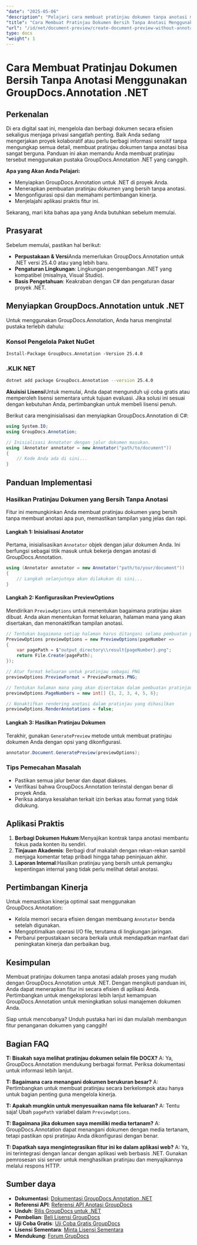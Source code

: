 ```yaml
---
"date": "2025-05-06"
"description": "Pelajari cara membuat pratinjau dokumen tanpa anotasi menggunakan GroupDocs.Annotation untuk .NET, memastikan privasi dan kejelasan dalam proyek kolaboratif."
"title": "Cara Membuat Pratinjau Dokumen Bersih Tanpa Anotasi Menggunakan GroupDocs.Annotation .NET"
"url": "/id/net/document-preview/create-document-preview-without-annotations-groupdocs-dotnet/"
type: docs
"weight": 1
---
```


# Cara Membuat Pratinjau Dokumen Bersih Tanpa Anotasi Menggunakan GroupDocs.Annotation .NET

## Perkenalan

Di era digital saat ini, mengelola dan berbagi dokumen secara efisien sekaligus menjaga privasi sangatlah penting. Baik Anda sedang mengerjakan proyek kolaboratif atau perlu berbagi informasi sensitif tanpa mengungkap semua detail, membuat pratinjau dokumen tanpa anotasi bisa sangat berguna. Panduan ini akan memandu Anda membuat pratinjau tersebut menggunakan pustaka GroupDocs.Annotation .NET yang canggih.

**Apa yang Akan Anda Pelajari:**
- Menyiapkan GroupDocs.Annotation untuk .NET di proyek Anda.
- Menerapkan pembuatan pratinjau dokumen yang bersih tanpa anotasi.
- Mengonfigurasi opsi dan memahami pertimbangan kinerja.
- Menjelajahi aplikasi praktis fitur ini.

Sekarang, mari kita bahas apa yang Anda butuhkan sebelum memulai.

## Prasyarat

Sebelum memulai, pastikan hal berikut:
- **Perpustakaan & Versi**Anda memerlukan GroupDocs.Annotation untuk .NET versi 25.4.0 atau yang lebih baru.
- **Pengaturan Lingkungan**: Lingkungan pengembangan .NET yang kompatibel (misalnya, Visual Studio).
- **Basis Pengetahuan**: Keakraban dengan C# dan pengaturan dasar proyek .NET.

## Menyiapkan GroupDocs.Annotation untuk .NET

Untuk menggunakan GroupDocs.Annotation, Anda harus menginstal pustaka terlebih dahulu:

### Konsol Pengelola Paket NuGet
```shell
Install-Package GroupDocs.Annotation -Version 25.4.0
```

### .KLIK NET
```bash
dotnet add package GroupDocs.Annotation --version 25.4.0
```

**Akuisisi Lisensi**Untuk memulai, Anda dapat mengunduh uji coba gratis atau memperoleh lisensi sementara untuk tujuan evaluasi. Jika solusi ini sesuai dengan kebutuhan Anda, pertimbangkan untuk membeli lisensi penuh.

Berikut cara menginisialisasi dan menyiapkan GroupDocs.Annotation di C#:

```csharp
using System.IO;
using GroupDocs.Annotation;

// Inisialisasi Annotator dengan jalur dokumen masukan.
using (Annotator annotator = new Annotator("path/to/document"))
{
    // Kode Anda ada di sini...
}
```

## Panduan Implementasi

### Hasilkan Pratinjau Dokumen yang Bersih Tanpa Anotasi

Fitur ini memungkinkan Anda membuat pratinjau dokumen yang bersih tanpa membuat anotasi apa pun, memastikan tampilan yang jelas dan rapi.

#### Langkah 1: Inisialisasi Anotator
Pertama, inisialisasikan `Annotator` objek dengan jalur dokumen Anda. Ini berfungsi sebagai titik masuk untuk bekerja dengan anotasi di GroupDocs.Annotation.

```csharp
using (Annotator annotator = new Annotator("path/to/your/document"))
{
    // Langkah selanjutnya akan dilakukan di sini...
}
```

#### Langkah 2: Konfigurasikan PreviewOptions

Mendirikan `PreviewOptions` untuk menentukan bagaimana pratinjau akan dibuat. Anda akan menentukan format keluaran, halaman mana yang akan disertakan, dan menonaktifkan tampilan anotasi.

```csharp
// Tentukan bagaimana setiap halaman harus ditangani selama pembuatan pratinjau
PreviewOptions previewOptions = new PreviewOptions(pageNumber =>
{
    var pagePath = $"output_directory\\result{pageNumber}.png";
    return File.Create(pagePath);
});

// Atur format keluaran untuk pratinjau sebagai PNG
previewOptions.PreviewFormat = PreviewFormats.PNG;

// Tentukan halaman mana yang akan disertakan dalam pembuatan pratinjau
previewOptions.PageNumbers = new int[] {1, 2, 3, 4, 5, 6};

// Nonaktifkan rendering anotasi dalam pratinjau yang dihasilkan
previewOptions.RenderAnnotations = false;
```

#### Langkah 3: Hasilkan Pratinjau Dokumen

Terakhir, gunakan `GeneratePreview` metode untuk membuat pratinjau dokumen Anda dengan opsi yang dikonfigurasi.

```csharp
annotator.Document.GeneratePreview(previewOptions);
```

### Tips Pemecahan Masalah
- Pastikan semua jalur benar dan dapat diakses.
- Verifikasi bahwa GroupDocs.Annotation terinstal dengan benar di proyek Anda.
- Periksa adanya kesalahan terkait izin berkas atau format yang tidak didukung.

## Aplikasi Praktis

1. **Berbagi Dokumen Hukum**:Menyajikan kontrak tanpa anotasi membantu fokus pada konten itu sendiri.
2. **Tinjauan Akademis**: Berbagi draf makalah dengan rekan-rekan sambil menjaga komentar tetap pribadi hingga tahap peninjauan akhir.
3. **Laporan Internal**:Hasilkan pratinjau yang bersih untuk pemangku kepentingan internal yang tidak perlu melihat detail anotasi.

## Pertimbangan Kinerja

Untuk memastikan kinerja optimal saat menggunakan GroupDocs.Annotation:
- Kelola memori secara efisien dengan membuang `Annotator` benda setelah digunakan.
- Mengoptimalkan operasi I/O file, terutama di lingkungan jaringan.
- Perbarui perpustakaan secara berkala untuk mendapatkan manfaat dari peningkatan kinerja dan perbaikan bug.

## Kesimpulan

Membuat pratinjau dokumen tanpa anotasi adalah proses yang mudah dengan GroupDocs.Annotation untuk .NET. Dengan mengikuti panduan ini, Anda dapat menerapkan fitur ini secara efisien di aplikasi Anda. Pertimbangkan untuk mengeksplorasi lebih lanjut kemampuan GroupDocs.Annotation untuk meningkatkan solusi manajemen dokumen Anda.

Siap untuk mencobanya? Unduh pustaka hari ini dan mulailah membangun fitur penanganan dokumen yang canggih!

## Bagian FAQ

**T: Bisakah saya melihat pratinjau dokumen selain file DOCX?**
A: Ya, GroupDocs.Annotation mendukung berbagai format. Periksa dokumentasi untuk informasi lebih lanjut.

**T: Bagaimana cara menangani dokumen berukuran besar?**
A: Pertimbangkan untuk membuat pratinjau secara berkelompok atau hanya untuk bagian penting guna mengelola kinerja.

**T: Apakah mungkin untuk menyesuaikan nama file keluaran?**
A: Tentu saja! Ubah `pagePath` variabel dalam `PreviewOptions`.

**T: Bagaimana jika dokumen saya memiliki media tertanam?**
A: GroupDocs.Annotation dapat menangani dokumen dengan media tertanam, tetapi pastikan opsi pratinjau Anda dikonfigurasi dengan benar.

**T: Dapatkah saya mengintegrasikan fitur ini ke dalam aplikasi web?**
A: Ya, ini terintegrasi dengan lancar dengan aplikasi web berbasis .NET. Gunakan pemrosesan sisi server untuk menghasilkan pratinjau dan menyajikannya melalui respons HTTP.

## Sumber daya
- **Dokumentasi**: [Dokumentasi GroupDocs.Annotation .NET](https://docs.groupdocs.com/annotation/net/)
- **Referensi API**: [Referensi API Anotasi GroupDocs](https://reference.groupdocs.com/annotation/net/)
- **Unduh**: [Rilis GroupDocs untuk .NET](https://releases.groupdocs.com/annotation/net/)
- **Pembelian**: [Beli Lisensi GroupDocs](https://purchase.groupdocs.com/buy)
- **Uji Coba Gratis**: [Uji Coba Gratis GroupDocs](https://releases.groupdocs.com/annotation/net/)
- **Lisensi Sementara**: [Minta Lisensi Sementara](https://purchase.groupdocs.com/temporary-license/)
- **Mendukung**: [Forum GrupDocs](https://forum.groupdocs.com/c/annotation/)